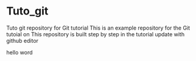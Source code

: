 # Tuto_git

Tuto git repository for Git tutorial
This is an example repository for the Git tutoial on
This repository is built step by step in the tutorial
update with github editor

hello word
